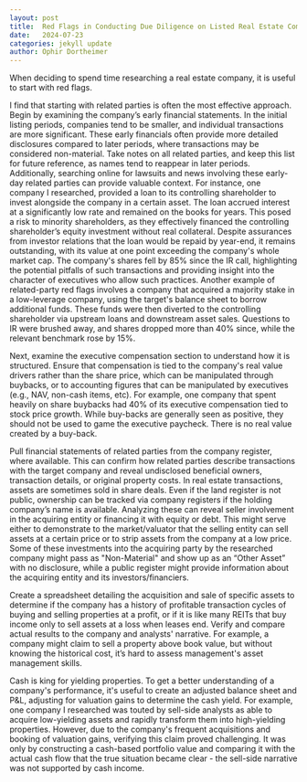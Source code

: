 ```yaml
---
layout: post
title:  Red Flags in Conducting Due Diligence on Listed Real Estate Companies
date:   2024-07-23
categories: jekyll update
author: Ophir Dortheimer
---
```


When deciding to spend time researching a real estate company, it is useful to start with red flags. 

I find that starting with related parties is often the most effective approach. Begin by examining the company’s early financial statements. In the initial listing periods, companies tend to be smaller, and individual transactions are more significant. These early financials often provide more detailed disclosures compared to later periods, where transactions may be considered non-material. Take notes on all related parties, and keep this list for future reference, as names tend to reappear in later periods. Additionally, searching online for lawsuits and news involving these early-day related parties can provide valuable context. For instance, one company I researched, provided a loan to its controlling shareholder to invest alongside the company in a certain asset. The loan accrued interest at a significantly low rate and remained on the books for years. This posed a risk to minority shareholders, as they effectively financed the controlling shareholder’s equity investment without real collateral. Despite assurances from investor relations that the loan would be repaid by year-end, it remains outstanding, with its value at one point exceeding the company's whole market cap. The company's shares fell by 85% since the IR call, highlighting the potential pitfalls of such transactions and providing insight into the character of executives who allow such practices. Another example of related-party red flags involves a company that acquired a majority stake in a low-leverage company, using the target's balance sheet to borrow additional funds. These funds were then diverted to the controlling shareholder via upstream loans and downstream asset sales. Questions to IR were brushed away, and shares dropped more than 40% since, while the relevant benchmark rose by 15%.

Next, examine the executive compensation section to understand how it is structured. Ensure that compensation is tied to the company's real value drivers rather than the share price, which can be manipulated through buybacks, or to accounting figures that can be manipulated by executives (e.g., NAV, non-cash items, etc). For example, one company that spent heavily on share buybacks had 40% of its executive compensation tied to stock price growth. While buy-backs are generally seen as positive, they should not be used to game the executive paycheck. There is no real value created by a buy-back.

Pull financial statements of related parties from the company register, where available. This can confirm how related parties describe transactions with the target company and reveal undisclosed beneficial owners, transaction details, or original property costs. In real estate transactions, assets are sometimes sold in share deals. Even if the land register is not public, ownership can be tracked via company registers if the holding company’s name is available. Analyzing these can reveal seller involvement in the acquiring entity or financing it with equity or debt. This might serve either to demonstrate to the market/valuator that the selling entity can sell assets at a certain price or to strip assets from the company at a low price. Some of these investments into the acquiring party by the researched company might pass as "Non-Material" and show up as an “Other Asset” with no disclosure, while a public register might provide information about the acquiring entity and its investors/financiers.

Create a spreadsheet detailing the acquisition and sale of specific assets to determine if the company has a history of profitable transaction cycles of buying and selling properties at a profit, or if it is like many REITs that buy income only to sell assets at a loss when leases end. Verify and compare actual results to the company and analysts' narrative. For example, a company might claim to sell a property above book value, but without knowing the historical cost, it’s hard to assess management's asset management skills.

Cash is king for yielding properties. To get a better understanding of a company's performance, it's useful to create an adjusted balance sheet and P&L, adjusting for valuation gains to determine the cash yield.  For example, one company I researched was touted by sell-side analysts as able to acquire low-yielding assets and rapidly transform them into high-yielding properties. However, due to the company's frequent acquisitions and booking of valuation gains, verifying this claim proved challenging. It was only by constructing a cash-based portfolio value and comparing it with the actual cash flow that the true situation became clear - the sell-side narrative was not supported by cash income.